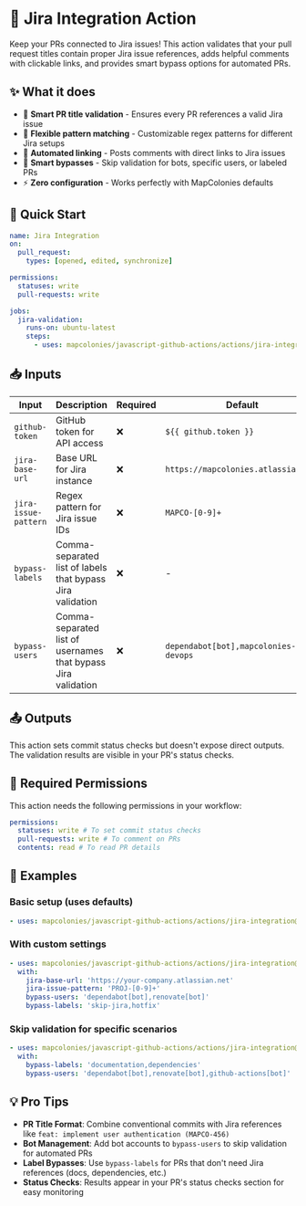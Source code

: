 # 🔗 Jira Integration Action

Keep your PRs connected to Jira issues! This action validates that your pull request titles contain proper Jira issue references, adds helpful comments with clickable links, and provides smart bypass options for automated PRs.

## ✨ What it does

- 🎯 **Smart PR title validation** - Ensures every PR references a valid Jira issue
- 📝 **Flexible pattern matching** - Customizable regex patterns for different Jira setups
- 💬 **Automated linking** - Posts comments with direct links to Jira issues
- 🚀 **Smart bypasses** - Skip validation for bots, specific users, or labeled PRs
- ⚡ **Zero configuration** - Works perfectly with MapColonies defaults

## 🚀 Quick Start

```yaml
name: Jira Integration
on:
  pull_request:
    types: [opened, edited, synchronize]

permissions:
  statuses: write
  pull-requests: write

jobs:
  jira-validation:
    runs-on: ubuntu-latest
    steps:
      - uses: mapcolonies/javascript-github-actions/actions/jira-integration@v1
```

## 📥 Inputs

| Input                | Description                                                   | Required | Default                              |
| -------------------- | ------------------------------------------------------------- | -------- | ------------------------------------ |
| `github-token`       | GitHub token for API access                                   | ❌       | `${{ github.token }}`                |
| `jira-base-url`      | Base URL for Jira instance                                    | ❌       | `https://mapcolonies.atlassian.net`  |
| `jira-issue-pattern` | Regex pattern for Jira issue IDs                              | ❌       | `MAPCO-[0-9]+`                       |
| `bypass-labels`      | Comma-separated list of labels that bypass Jira validation    | ❌       | -                                    |
| `bypass-users`       | Comma-separated list of usernames that bypass Jira validation | ❌       | `dependabot[bot],mapcolonies-devops` |

## 📤 Outputs

This action sets commit status checks but doesn't expose direct outputs. The validation results are visible in your PR's status checks.

## 🔐 Required Permissions

This action needs the following permissions in your workflow:

```yaml
permissions:
  statuses: write # To set commit status checks
  pull-requests: write # To comment on PRs
  contents: read # To read PR details
```

## 🎯 Examples

### Basic setup (uses defaults)

```yaml
- uses: mapcolonies/javascript-github-actions/actions/jira-integration@v1
```

### With custom settings

```yaml
- uses: mapcolonies/javascript-github-actions/actions/jira-integration@v1
  with:
    jira-base-url: 'https://your-company.atlassian.net'
    jira-issue-pattern: 'PROJ-[0-9]+'
    bypass-users: 'dependabot[bot],renovate[bot]'
    bypass-labels: 'skip-jira,hotfix'
```

### Skip validation for specific scenarios

```yaml
- uses: mapcolonies/javascript-github-actions/actions/jira-integration@v1
  with:
    bypass-labels: 'documentation,dependencies'
    bypass-users: 'dependabot[bot],renovate[bot],github-actions[bot]'
```

## 💡 Pro Tips

- **PR Title Format**: Combine conventional commits with Jira references like `feat: implement user authentication (MAPCO-456)`
- **Bot Management**: Add bot accounts to `bypass-users` to skip validation for automated PRs
- **Label Bypasses**: Use `bypass-labels` for PRs that don't need Jira references (docs, dependencies, etc.)
- **Status Checks**: Results appear in your PR's status checks section for easy monitoring
